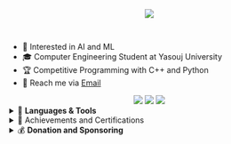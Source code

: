 <!DOCTYPE html>
<html>
<div align="center">
  <img src="https://readme-typing-svg.demolab.com?font=Fira+Code&weight=600&size=30&duration=4000&pause=1500&color=34FF1F&width=555&lines=%F0%9F%91%8B+Hi%2C+I'm+Reza;Hardworking+Programmer;Software+Engineer;Always+learning+%F0%9F%A4%96" />
  
<div class="badges" style="display: flex; gap: 10px; justify-content: center; margin: 20px 0;">

  </div>
</div> 
        <ul>
            <li>👀 Interested in AI and ML</li>
            <li>🎓 Computer Engineering Student at Yasouj University</li>
            <li>🏆 Competitive Programming with C++ and Python</li>
            <li>📧 Reach me via <a href="mailto:RezaAsadiProgrammer@gmail.com" target="_blank">Email</a></li>
        </ul>
<div align="center">
  <img src="https://github-readme-stats.vercel.app/api/top-langs/?username=RezaGooner&layout=compact&theme=dark&hide_border=true" />
  <img src="https://github-readme-streak-stats.herokuapp.com/?user=RezaGooner&theme=dark&hide_border=true" />
  <img src="https://github-readme-stats.vercel.app/api?username=RezaGooner&show_icons=true&theme=dark&hide_border=true&include_all_commits=true" />
</div>             
<details>
<summary>🚀 <strong>Languages & Tools</strong></summary>
<div align="center">
<table>
  <tr>
    <th>🛠️ Core Tech</th>
    <th>🎮 Game Dev</th>
    <th>🧩 User Interface</th>
  </tr>
  <tr>
    <td>
      <!-- Python -->
      <img src="https://img.shields.io/badge/Python-0058b5?logo=python&logoColor=white&style=flat&labelColor=transparent&color=0058b5" />
      <!-- C++ -->
      <img src="https://img.shields.io/badge/C++-00b802?logo=c%2B%2B&logoColor=white&style=flat&labelColor=transparent&color=00b802" />
    </td>
    <td>
      <!-- SFML -->
      <img src="https://img.shields.io/badge/SFML-00b802?logo=sfml&logoColor=white&style=flat&labelColor=transparent&color=00b802" />
    </td>
    <td>
      <!-- Qt C++ -->
      <img src="https://img.shields.io/badge/Qt_C++-00b802?logo=qt&logoColor=white&style=flat&labelColor=transparent&color=00b802" />
      <!-- Tkinter -->
      <img src="https://img.shields.io/badge/Tkinter-0058b5?logo=python&logoColor=white&style=flat&labelColor=transparent&color=0058b5" />
    </td>
  </tr>
  
  <tr>
    <td colspan="3" style="padding: 15px 0 5px 0;">
      <h4 style="margin: 0; color: #34FF1F; border-bottom: 2px solid #34FF1F; padding-bottom: 5px;">
        📊 Data Science & 🧠 NLP
      </h4>
    </td>
  </tr>
  
  <tr>
    <td>
      <!-- Pandas -->
      <img src="https://img.shields.io/badge/Pandas-0058b5?logo=pandas&logoColor=white&style=flat&labelColor=transparent&color=0058b5" />
      <!-- Matplotlib -->
      <img src="https://img.shields.io/badge/Matplotlib-0058b5?logo=matplotlib&logoColor=white&style=flat&labelColor=transparent&color=0058b5" />
    </td>
    <td>
      <!-- NumPy -->
      <img src="https://img.shields.io/badge/NumPy-0058b5?logo=numpy&logoColor=white&style=flat&labelColor=transparent&color=0058b5" />
      <!-- Gensim -->
      <img src="https://img.shields.io/badge/Gensim-0058b5?logo=python&logoColor=white&style=flat&labelColor=transparent&color=0058b5" />
    </td>
    <td>
      <!-- NLTK -->
      <img src="https://img.shields.io/badge/NLTK-0058b5?logo=python&logoColor=white&style=flat&labelColor=transparent&color=0058b5" />
      <!-- spaCy -->
      <img src="https://img.shields.io/badge/spaCy-0058b5?logo=spacy&logoColor=white&style=flat&labelColor=transparent&color=0058b5" />
      <!-- Scikit-learn -->
      <img src="https://img.shields.io/badge/Scikit--learn-EE4C2C?logo=scikitlearn&logoColor=white&style=flat&labelColor=transparent" />
      <!-- XGBoost -->
      <img src="https://img.shields.io/badge/XGBoost-FF6600?logo=python&logoColor=white&style=flat&labelColor=transparent" />
    </td>
  </tr>  

  <!-- 👁️ Computer Vision row -->
  <tr>
    <td colspan="3" style="padding: 15px 0 5px 0;">
      <h4 style="margin: 0; color: #34FF1F; border-bottom: 2px solid #34FF1F; padding-bottom: 5px;">
        👁️ Computer Vision
      </h4>
    </td>
  </tr>
  <tr>
    <td colspan="3">
      <!-- YOLO -->
      <img src="https://img.shields.io/badge/YOLO-FFCC00?logo=yolo&logoColor=black&style=flat&labelColor=transparent&color=FFCC00" />
      <!-- OpenCV -->
      <img src="https://img.shields.io/badge/OpenCV-5C3EE8?logo=opencv&logoColor=white&style=flat&labelColor=transparent&color=5C3EE8" />
      <!-- Pillow -->
      <img src="https://img.shields.io/badge/Pillow-0058b5?logo=python&logoColor=white&style=flat&labelColor=transparent&color=0058b5" />
    </td>
  </tr>
  
  <tr>
    <td colspan="3" style="padding: 15px 0 5px 0;">
      <h4 style="margin: 0; color: #34FF1F; border-bottom: 2px solid #34FF1F; padding-bottom: 5px;">
        🤖 Deep Learning Frameworks
      </h4>
    </td>
  </tr>
  
  <tr>
    <td>
      <!-- TensorFlow -->
      <img src="https://img.shields.io/badge/TensorFlow-FF6F00?logo=tensorflow&logoColor=white&style=flat&labelColor=transparent" />
    </td>
    <td>
      <!-- Keras -->
      <img src="https://img.shields.io/badge/Keras-D00000?logo=keras&logoColor=white&style=flat&labelColor=transparent" />
    </td>
    <td>
      <!-- PyTorch -->
      <img src="https://img.shields.io/badge/PyTorch-EE4C2C?logo=pytorch&logoColor=white&style=flat&labelColor=transparent" />
    </td>
  </tr>

  <tr>
    <td colspan="3" style="padding: 15px 0 5px 0;">
      <h4 style="margin: 0; color: #34FF1F; border-bottom: 2px solid #34FF1F; padding-bottom: 5px;">
        🎯 Reinforcement Learning
      </h4>
    </td>
  </tr>
  
  <tr>
    <td>
      <!-- Stable-Baselines3 -->
      <img src="https://img.shields.io/badge/Stable--Baselines3-FF6F00?logo=python&logoColor=white&style=flat&labelColor=transparent" />
    </td>
    <td>
      <!-- Gymnasium -->
      <img src="https://img.shields.io/badge/Gymnasium-0058b5?logo=python&logoColor=white&style=flat&labelColor=transparent" />
    </td>
    <td>
      <!-- PettingZoo -->
      <img src="https://img.shields.io/badge/PettingZoo-00b802?logo=python&logoColor=white&style=flat&labelColor=transparent" />
    </td>
  </tr>
  
  <tr>
    <td colspan="3" style="padding: 15px 0 5px 0;">
      <h4 style="margin: 0; color: #34FF1F; border-bottom: 2px solid #34FF1F; padding-bottom: 5px;">
        🤖 Large Language Models (LLM)
      </h4>
    </td>
  </tr>
  
  <tr>
    <td colspan="3">
      <!-- LangChain -->
      <img src="https://img.shields.io/badge/LangChain-00A67E?logo=python&logoColor=white&style=flat&labelColor=transparent&color=00A67E" />
      <!-- Cohere -->
      <img src="https://img.shields.io/badge/Cohere-FFFFFF?logo=cohere&logoColor=black&style=flat&labelColor=transparent" />
    </td>
  </tr>
</table>
</div>
<!-- Github.com/RezaGooner -->
</details>
<details>
  <summary>🏅 Achievements and Certifications</summary>
  <table style="width:100%; border-collapse:collapse; margin-top:10px;">
    <tr>
      <td style="text-align:center; padding:10px; vertical-align:top;">
        <figure style="margin:0;">
          <a href="https://icpc.sharif.edu/2024/scoreboard/" target="_blank">
            <img src="https://github.com/user-attachments/assets/67434fa2-ed05-4540-a9d5-ebb1caa5d975"
                 alt="ICPC 2024 Result" width="500"/>
          </a>
          <figcaption style="margin-top:8px; font-size:14px;">
            <a href="https://icpc.sharif.edu/2024/scoreboard/" target="_blank"
               style="color:#58a6ff; text-decoration:none;">
              ICPC 2024 – Tehran Site, Rank 35
            </a>
          </figcaption>
        </figure>
      </td>
      <td style="text-align:center; padding:10px; vertical-align:top;">
        <figure style="margin:0;">
          <a href="https://quera.org/certificate/Flz0oEbP/" target="_blank">
            <img src="https://github.com/user-attachments/assets/6fc0ae7c-a9ee-46de-bac2-54bc4e0680b0"
                 alt="Data Structures Design" width="500"/>
          </a>
          <figcaption style="margin-top:8px; font-size:14px;">
            <a href="https://quera.org/certificate/Flz0oEbP/" target="_blank"
               style="color:#58a6ff; text-decoration:none;">
              Data Structures Design – PERFECT Grade
            </a>
          </figcaption>
        </figure>
      </td>
      <td style="text-align:center; padding:10px; vertical-align:top;">
        <figure style="margin:0;">
          <a href="https://quera.org/certificate/QMcPIyhT/" target="_blank">
            <img src="https://github.com/user-attachments/assets/0a541ce6-1092-44a0-a04e-ed5631ddb200"
                 alt="Data Analysis with Python" width="500"/>
          </a>
          <figcaption style="margin-top:8px; font-size:14px;">
            <a href="https://quera.org/certificate/QMcPIyhT/" target="_blank"
               style="color:#58a6ff; text-decoration:none;">
              Data Analysis with Python – VERY GOOD Grade
            </a>
          </figcaption>
        </figure>
      </td>
    </tr>
    <tr>
      <!-- ردیف دوم -->
      <td style="text-align:center; padding:10px; vertical-align:top;">
        <figure style="margin:0;">
          <a href="https://quera.org/certificate/4Ptal4Nw/" target="_blank">
            <img src="https://github.com/user-attachments/assets/d473f7e6-5b43-4cee-b090-4dafdf16ca12"
                 alt="Natural Language Processing" width="500"/>
          </a>
          <figcaption style="margin-top:8px; font-size:14px;">
            <a href="https://quera.org/certificate/4Ptal4Nw/" target="_blank"
               style="color:#58a6ff; text-decoration:none;">
              Natural Language Processing – PERFECT Grade
            </a>
          </figcaption>
        </figure>
      </td>
      <td style="text-align:center; padding:10px; vertical-align:top;">
        <figure style="margin:0;">
          <a href="https://quera.org/certificate/99DoHWjF/" target="_blank">
            <img src="https://github.com/user-attachments/assets/1a1b18c1-8abf-422c-83e9-2ef26445d2ee"
                 alt="Large Language Models" width="500"/>
          </a>
          <figcaption style="margin-top:8px; font-size:14px;">
            <a href="https://quera.org/certificate/99DoHWjF/" target="_blank"
               style="color:#58a6ff; text-decoration:none;">
              Large Language Models – PERFECT Grade
            </a>
          </figcaption>
        </figure>
      </td>
      <td style="text-align:center; padding:10px; vertical-align:top;">
        <figure style="margin:0;">
          <a href="https://quera.org/certificate/A08MbVsz/" target="_blank">
            <img src="https://github.com/user-attachments/assets/c0fbf1f3-8504-4d08-9e88-a2db179ff957"
                 alt="Deep Learning" width="500"/>
          </a>
          <figcaption style="margin-top:8px; font-size:14px;">
            <a href="https://quera.org/certificate/A08MbVsz/" target="_blank"
               style="color:#58a6ff; text-decoration:none;">
              Deep Learning – VERY GOOD Grade
            </a>
          </figcaption>
        </figure>
      </td>
    </tr>
    <tr>
      <!-- ردیف سوم -->
       <td style="text-align:center; padding:10px; vertical-align:top;">
        <figure style="margin:0;">
          <a href="https://quera.org/certificate/7yi1CcBA/" target="_blank">
            <img src="https://github.com/user-attachments/assets/2eb0246f-b9b9-4aa9-8a61-9effc2862e8b"
                 alt="Professional Image Processing - VERY GOOD Grade" width="500"/>
          </a>
          <figcaption style="margin-top:8px; font-size:14px;">
            <a href="https://quera.org/certificate/7yi1CcBA/" target="_blank"
               style="color:#58a6ff; text-decoration:none;">
Professional Image Processing - VERY GOOD Grade
            </a>
          </figcaption>
        </figure>
      </td>
      <td style="text-align:center; padding:10px; vertical-align:top;">
        <figure style="margin:0;">
          <a href="https://faradars.org/verify/7886CBA3" target="_blank">
            <img src="https://github.com/RezaGooner/RezaGooner/blob/5537f6890b8ec9af8896306e35743d595f61cf82/certificate_7886cba3_en.jpg"
                 alt="Mastering Git, GitHub and GitLab" width="500"/>
          </a>
          <figcaption style="margin-top:8px; font-size:14px;">
            <a href="https://faradars.org/verify/7886CBA3" target="_blank"
               style="color:#58a6ff; text-decoration:none;">
              Mastering Git, GitHub and GitLab
            </a>
          </figcaption>
        </figure>
      </td>
      <td style="text-align:center; padding:10px; vertical-align:top;">
        <figure style="margin:0;">
          <a href="https://faradars.org/verify/0CC3B50C" target="_blank">
            <img src="https://github.com/RezaGooner/RezaGooner/blob/d3c36031a2fc50bc414e2b79298241a56978eee6/certificate_0cc3b50c_en.jpg"
                 alt="Mastering Machine Learning" width="500"/>
          </a>
          <figcaption style="margin-top:8px; font-size:14px;">
            <a href="https://faradars.org/verify/0CC3B50C" target="_blank"
               style="color:#58a6ff; text-decoration:none;">
              Mastering Machine Learning
            </a>
          </figcaption>
        </figure>
      </td>
    <tr>
      <!-- ردیف چهارم -->
      <td style="text-align:center; padding:10px; vertical-align:top;">
        <figure style="margin:0;">
          <a href="https://faradars.org/verify/D064A73E" target="_blank">
            <img src="https://github.com/RezaGooner/RezaGooner/blob/8157df54f78a7e7ac3b861ad732f8b9b6adcd2d0/certificate_d064a73e_en.jpg"
                 alt="Generative AI" width="500"/>
          </a>
          <figcaption style="margin-top:8px; font-size:14px;">
            <a href="https://faradars.org/verify/D064A73E" target="_blank"
               style="color:#58a6ff; text-decoration:none;">
              Generative AI
            </a>
          </figcaption>
        </figure>
      </td>
       <td style="text-align:center; padding:10px; vertical-align:top;">
        <figure style="margin:0;">
          <a href="https://faradars.org/verify/4F4757FD" target="_blank">
            <img src="https://github.com/RezaGooner/RezaGooner/blob/557cf96d26dc5c40c9acce80f91e285e6a615f35/certificate_4f4757fd_en.jpg"
                 alt="Object Detection" width="500"/>
          </a>
          <figcaption style="margin-top:8px; font-size:14px;">
            <a href="https://faradars.org/verify/4F4757FD" target="_blank"
               style="color:#58a6ff; text-decoration:none;">
              Object Detection
            </a>
          </figcaption>
        </figure>
      </td>
      <td style="text-align:center; padding:10px; vertical-align:top;">
        <figure style="margin:0;">
          <a href="https://faradars.org/verify/86EE37B1" target="_blank">
            <img src="https://github.com/RezaGooner/RezaGooner/blob/9da4ef03d49981ab58782f10cb77a3b3def736b7/certificate_86ee37b1_en.jpg"
                 alt="Computer Vision" width="500"/>
          </a>
          <figcaption style="margin-top:8px; font-size:14px;">
            <a href="https://faradars.org/verify/86EE37B1" target="_blank"
               style="color:#58a6ff; text-decoration:none;">
              Computer Vision
            </a>
          </figcaption>
        </figure>
      </td>
      </tr>
    <tr>
      <!-- ردیف پنجم -->
      <td style="text-align:center; padding:10px; vertical-align:top;">
        <figure style="margin:0;">
          <a href="https://faradars.org/verify/575E6411" target="_blank">
            <img src="https://github.com/RezaGooner/RezaGooner/blob/273d8b5a2a5d9b9fefff1b9aa467d281a063f6c5/certificate_575e6411_en.jpg"
                 alt="Deep Learning Fundamentals" width="500"/>
          </a>
          <figcaption style="margin-top:8px; font-size:14px;">
            <a href="https://faradars.org/verify/575E6411" target="_blank"
               style="color:#58a6ff; text-decoration:none;">
              Deep Learning Fundamentals
            </a>
          </figcaption>
        </figure>
      </td>
<td style="text-align:center; padding:10px; vertical-align:top;">
        <figure style="margin:0;">
          <a href="https://faradars.org/verify/9039C997" target="_blank">
            <img src="https://github.com/RezaGooner/RezaGooner/blob/main/certificate-1.png"
                 alt="Python Libraries for ML & DL" width="500"/>
          </a>
          <figcaption style="margin-top:8px; font-size:14px;">
            <a href="https://faradars.org/verify/9039C997" target="_blank"
               style="color:#58a6ff; text-decoration:none;">
              Python Libraries for ML & DL
            </a>
          </figcaption>
        </figure>
      </td>
               <td style="text-align:center; padding:10px; vertical-align:top;">
        <figure style="margin:0;">
          <a href="https://faradars.org/verify/FEAA454F" target="_blank">
            <img src="https://github.com/user-attachments/assets/a14e6d94-9468-444f-ad24-ee50b47ff2c8"
                 alt="Advanced Techniques for Reinforcment Learning" width="500"/>
          </a>
          <figcaption style="margin-top:8px; font-size:14px;">
            <a href="https://faradars.org/verify/FEAA454F" target="_blank"
               style="color:#58a6ff; text-decoration:none;">
              Advanced Techniques for Reinforcment Learning
            </a>
          </figcaption>
        </figure>
      </td>
      <tr>
      <!-- ردیف ششم -->
      <td style="text-align:center; padding:10px; vertical-align:top;">
        <figure style="margin:0;">
          <a href="https://faradars.org/verify/2F9E19DC" target="_blank">
            <img src="https://github.com/user-attachments/assets/66a9816e-6062-4108-b086-a3dfb04de378"
                 alt="Deep Reinforcmen Learning with DQN" width="500"/>
          </a>
          <figcaption style="margin-top:8px; font-size:14px;">
            <a href="https://faradars.org/verify/2F9E19DC" target="_blank"
               style="color:#58a6ff; text-decoration:none;">
              Deep Reinforcmen Learning with DQN
            </a>
          </figcaption>
        </figure>
      </td>
        <td style="text-align:center; padding:10px; vertical-align:top;">
        <figure style="margin:0;">
          <a href="https://maktabkhooneh.org/certificates/mk-3ap6cm/" target="_blank">
            <img src="https://github.com/user-attachments/assets/9e4e97b3-a2b6-4a8f-98e7-3f5c2e394c49"
                 alt="Machine Vision and Image Processing with OpenCV" width="500"/>
          </a>
          <figcaption style="margin-top:8px; font-size:14px;">
            <a href="https://maktabkhooneh.org/certificates/mk-3ap6cm/" target="_blank"
               style="color:#58a6ff; text-decoration:none;">
              Machine Vision and Image Processing with OpenCV
            </a>
          </figcaption>
        </figure>
      </td>
               <td style="text-align:center; padding:10px; vertical-align:top;">
        <figure style="margin:0;">
          <a href="https://maktabkhooneh.org/certificates/MK-GLYD87" target="_blank">
            <img src="https://github.com/user-attachments/assets/7fec2bc8-c561-4c92-b964-fc771c65a82f"
                 alt="Deep Learning for Object Detection and Recognition" width="500"/>
          </a>
          <figcaption style="margin-top:8px; font-size:14px;">
            <a href="https://maktabkhooneh.org/certificates/MK-GLYD87" target="_blank"
               style="color:#58a6ff; text-decoration:none;">
              Deep Learning for Object Detection and Recognition
            </a>
          </figcaption>
        </figure>
      </td>
        <tr>
      <!-- ردیف هفتم -->
      <td style="text-align:center; padding:10px; vertical-align:top;">
        <figure style="margin:0;">
          <a href="https://maktabkhooneh.org/certificates/mk-d3grru/" target="_blank">
            <img src="https://github.com/user-attachments/assets/ac44b0c9-abfa-4f01-941d-4cac8cb78ad4"
                 alt="Machine Learning" width="500"/>
          </a>
          <figcaption style="margin-top:8px; font-size:14px;">
            <a href="https://maktabkhooneh.org/certificates/mk-d3grru/" target="_blank"
               style="color:#58a6ff; text-decoration:none;">
              Machine Learning
            </a>
          </figcaption>
        </figure>
      </td>
  </table>
</details>
<details>
  <summary>💰 <strong>Donation and Sponsoring</strong></summary>
  <div style="text-align: left; direction: ltr;">
    <p>
      Due to political sanctions, I cannot use payment gateways like PayPal, and the best way is to transfer digital currency. Your support will be very valuable and promising for me.
    </p>
    <ul style="list-style: none; padding: 0;">
      <li style="margin-bottom: 15px;">
        <div style="display: flex; align-items: center; gap: 10px;">
          <img src="https://cryptologos.cc/logos/bitcoin-btc-logo.svg" width="30" />
          <strong>Bitcoin (BTC):</strong>
        </div>
        <code>158ydszwvJ8UZKg242NKJQCv7HNFzS78Kb</code>
      </li>
      <li style="margin-bottom: 15px;">
        <div style="display: flex; align-items: center; gap: 10px;">
          <img src="https://cryptologos.cc/logos/ethereum-eth-logo.svg" width="30" />
          <strong>Ethereum (ETH - ERC20):</strong>
        </div>
        <code>0x29376fF1359f16CEa7be478b482e40fcfa9e98A3</code>
      </li>
      <li style="margin-bottom: 15px;">
        <div style="display: flex; align-items: center; gap: 10px;">
          <img src="https://cryptologos.cc/logos/tether-usdt-logo.svg" width="30" />
          <strong>Tether (USDT - ERC20):</strong>
        </div>
        <code>0x29376fF1359f16CEa7be478b482e40fcfa9e98A3</code>
      </li>
      <li style="margin-bottom: 15px;">
        <div style="display: flex; align-items: center; gap: 10px;">
          <img src="https://cryptologos.cc/logos/litecoin-ltc-logo.svg" width="30" />
          <strong>Litecoin (LTC):</strong>
        </div>
        <code>LWHRTdrQXwzCjocwhEXJxscJnUuMybtZTF</code>
      </li>
      <li style="margin-bottom: 15px;">
        <div style="display: flex; align-items: center; gap: 10px;">
          <img src="https://cryptologos.cc/logos/tron-trx-logo.svg" width="30" />
          <strong>Tron-TRX (TRC-20):</strong>
        </div>
        <code>TDLZwhPvzY6P7bCsNudxyJ2i4DchyBw8fj</code>
      </li>
      <li style="margin-bottom: 15px;">
        <div style="display: flex; align-items: center; gap: 10px;">
          <img src="https://cryptologos.cc/logos/toncoin-ton-logo.svg" width="30" />
          <strong>TonCoin (TON):</strong>
        </div>
        <code>UQDBTOXXclOb4m_eMVpQWh4FFBBOdu73dvC4ReV98FV920B8</code>
        <div style="margin-top: 5px;">
          <strong>Memo-Code (Comment):</strong>
          <code>2713176977</code>
        </div>
                      <!-- Github.com/RezaGooner -->
      </li>
    </ul>
    <p style="margin-top: 20px;">
      Thank you for your support! 🙏
    </p>
  </div>
</details>
    </body>

